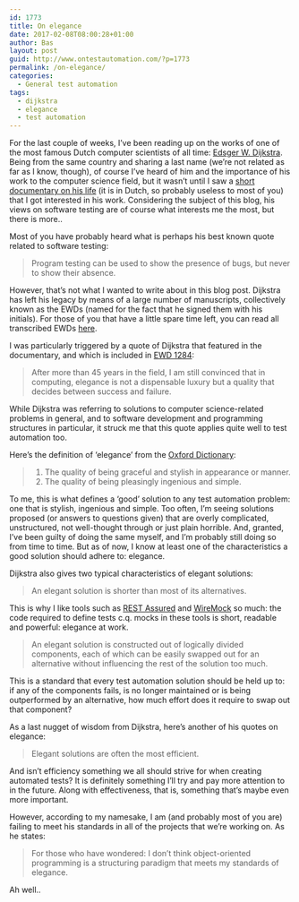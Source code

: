 ```yaml
---
id: 1773
title: On elegance
date: 2017-02-08T08:00:28+01:00
author: Bas
layout: post
guid: http://www.ontestautomation.com/?p=1773
permalink: /on-elegance/
categories:
  - General test automation
tags:
  - dijkstra
  - elegance
  - test automation
---
```

For the last couple of weeks, I&#8217;ve been reading up on the works of one of the most famous Dutch computer scientists of all time: <a href="https://en.wikipedia.org/wiki/Edsger_W._Dijkstra" target="_blank">Edsger W. Dijkstra</a>. Being from the same country and sharing a last name (we&#8217;re not related as far as I know, though), of course I&#8217;ve heard of him and the importance of his work to the computer science field, but it wasn&#8217;t until I saw a <a href="http://dekennisvannu.nl/site/media/Denken-als-discipline/3659" target="_blank">short documentary on his life</a> (it is in Dutch, so probably useless to most of you) that I got interested in his work. Considering the subject of this blog, his views on software testing are of course what interests me the most, but there is more..

Most of you have probably heard what is perhaps his best known quote related to software testing:

> Program testing can be used to show the presence of bugs, but never to show their absence.

However, that&#8217;s not what I wanted to write about in this blog post. Dijkstra has left his legacy by means of a large number of manuscripts, collectively known as the EWDs (named for the fact that he signed them with his initials). For those of you that have a little spare time left, you can read all transcribed EWDs <a href="https://www.cs.utexas.edu/users/EWD/transcriptions/transcriptions.html" target="_blank">here</a>.

I was particularly triggered by a quote of Dijkstra that featured in the documentary, and which is included in <a href="https://www.cs.utexas.edu/users/EWD/transcriptions/EWD12xx/EWD1284.html" target="_blank">EWD 1284</a>:

> After more than 45 years in the field, I am still convinced that in computing, elegance is not a dispensable luxury but a quality that decides between success and failure.

While Dijkstra was referring to solutions to computer science-related problems in general, and to software development and programming structures in particular, it struck me that this quote applies quite well to test automation too.

Here&#8217;s the definition of &#8216;elegance&#8217; from the <a href="https://en.oxforddictionaries.com/definition/elegance" target="_blank">Oxford Dictionary</a>:

>   1. The quality of being graceful and stylish in appearance or manner.
>   2. The quality of being pleasingly ingenious and simple.

To me, this is what defines a &#8216;good&#8217; solution to any test automation problem: one that is stylish, ingenious and simple. Too often, I&#8217;m seeing solutions proposed (or answers to questions given) that are overly complicated, unstructured, not well-thought through or just plain horrible. And, granted, I&#8217;ve been guilty of doing the same myself, and I&#8217;m probably still doing so from time to time. But as of now, I know at least one of the characteristics a good solution should adhere to: elegance.

Dijkstra also gives two typical characteristics of elegant solutions:

> An elegant solution is shorter than most of its alternatives.

This is why I like tools such as <a href="http://rest-assured.io" target="_blank">REST Assured</a> and <a href="http://wiremock.org/" target="_blank">WireMock</a> so much: the code required to define tests c.q. mocks in these tools is short, readable and powerful: elegance at work.

> An elegant solution is constructed out of logically divided components, each of which can be easily swapped out for an alternative without influencing the rest of the solution too much.

This is a standard that every test automation solution should be held up to: if any of the components fails, is no longer maintained or is being outperformed by an alternative, how much effort does it require to swap out that component?

As a last nugget of wisdom from Dijkstra, here&#8217;s another of his quotes on elegance:

> Elegant solutions are often the most efficient.

And isn&#8217;t efficiency something we all should strive for when creating automated tests? It is definitely something I&#8217;ll try and pay more attention to in the future. Along with effectiveness, that is, something that&#8217;s maybe even more important.

However, according to my namesake, I am (and probably most of you are) failing to meet his standards in all of the projects that we&#8217;re working on. As he states:

> For those who have wondered: I don’t think object-oriented programming is a structuring paradigm that meets my standards of elegance.

Ah well..